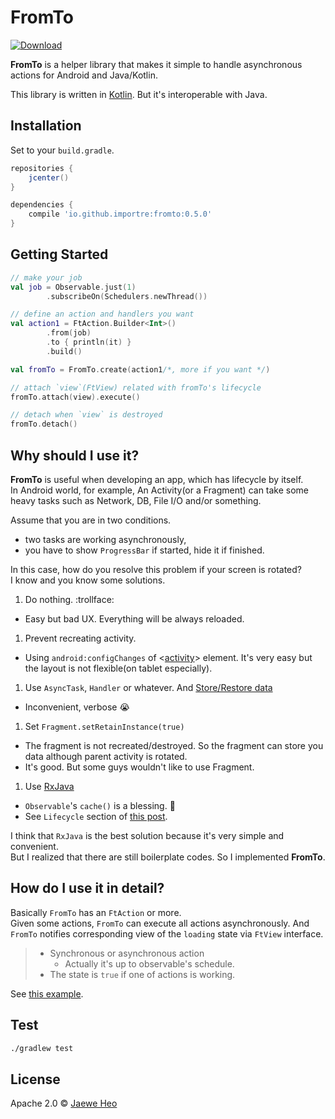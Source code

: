 # FromTo

[![Download][bintray-badge]][bintray-url]


**FromTo** is a helper library that makes it simple to handle asynchronous actions for Android and Java/Kotlin.

This library is written in [Kotlin][kotlin]. But it's interoperable with Java.


## Installation

Set to your `build.gradle`.

```gradle
repositories {
    jcenter()
}

dependencies {
    compile 'io.github.importre:fromto:0.5.0'
}
```


## Getting Started

```kotlin
// make your job
val job = Observable.just(1)
        .subscribeOn(Schedulers.newThread())

// define an action and handlers you want
val action1 = FtAction.Builder<Int>()
        .from(job)
        .to { println(it) }
        .build()

val fromTo = FromTo.create(action1/*, more if you want */)

// attach `view`(FtView) related with fromTo's lifecycle
fromTo.attach(view).execute()

// detach when `view` is destroyed
fromTo.detach()
```


## Why should I use it?

**FromTo** is useful when developing an app, which has lifecycle by itself.  
In Android world, for example, An Activity(or a Fragment) can take some heavy tasks such as Network, DB, File I/O and/or something.

Assume that you are in two conditions.

- two tasks are working asynchronously,
- you have to show `ProgressBar` if started, hide it if finished.

In this case, how do you resolve this problem if your screen is rotated?  
I know and you know some solutions.  

1. Do nothing. :trollface:
  - Easy but bad UX. Everything will be always reloaded.
1. Prevent recreating activity.
  - Using `android:configChanges` of &lt;[activity][activity-element]&gt; element. It's very easy but the layout is not flexible(on tablet especially).
1. Use `AsyncTask`, `Handler` or whatever. And [Store/Restore data][recreating-activity]
  - Inconvenient, verbose :sob:
1. Set `Fragment.setRetainInstance(true)`
  - The fragment is not recreated/destroyed. So the fragment can store you data although parent activity is rotated.
  - It's good. But some guys wouldn't like to use Fragment.
1. Use [RxJava]
  - `Observable`'s `cache()` is a blessing. :tada:
  - See `Lifecycle` section of [this post][cache].

I think that `RxJava` is the best solution because it's very simple and convenient.  
But I realized that there are still boilerplate codes. So I implemented **FromTo**.


## How do I use it in detail?

Basically `FromTo` has an `FtAction` or more.  
Given some actions, `FromTo` can execute all actions asynchronously. And `FromTo` notifies corresponding view of the `loading` state via `FtView` interface.

> - Synchronous or asynchronous action
>   - Actually it's up to observable's schedule.
> - The state is `true` if one of actions is working.

See [this example][example].







## Test

```sh
./gradlew test
```


## License

Apache 2.0 © [Jaewe Heo](http://import.re)




[activity-element]: http://developer.android.com/intl/ko/guide/topics/manifest/activity-element.html
[recreating-activity]: http://developer.android.com/training/basics/activity-lifecycle/recreating.html
[RxJava]: https://github.com/ReactiveX/RxJava
[cache]: http://blog.danlew.net/2014/10/08/grokking-rxjava-part-4/
[example]: https://github.com/importre/fromto-example
[bintray-badge]: https://api.bintray.com/packages/importre/maven/fromto/images/download.svg
[bintray-url]: https://bintray.com/importre/maven/fromto/_latestVersion
[kotlin]: http://kotlinlang.org/

